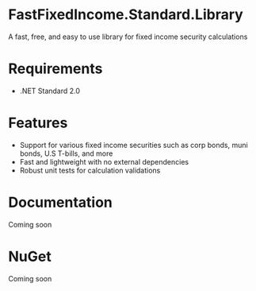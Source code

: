 # FastFixedIncome.Standard.Library
A fast, free, and easy to use library for fixed income security calculations

# Requirements
* .NET Standard 2.0

# Features
* Support for various fixed income securities such as corp bonds, muni bonds, U.S T-bills, and more
* Fast and lightweight with no external dependencies
* Robust unit tests for calculation validations

# Documentation
Coming soon

# NuGet 
Coming soon


